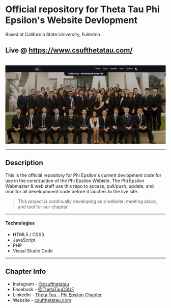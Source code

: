 # Official repository for Theta Tau Phi Epsilon's Website Devlopment
Based at California State University, Fullerton

## Live @ https://www.csufthetatau.com/
<br>
<img src="images/Website SCRNSHT.PNG">

---

## Description

This is the official repository for Phi Epsilon's current devlopment code for use in the construction of the Phi Epsilon Webiste. The Phi Epsilon Webmaster & web staff use this repo to access, pull/push, update, and monitor all developmnent code before it lauches to the live site.


> This project is continually developing as a website, meeting place, and tool for our chapter.

---

#### Technologies

- HTML5 / CSS3
- JavaScript
- PHP
- Visual Studio Code

---

## Chapter Info

- Instagram - [@csufthetatau](https://www.instagram.com/csufthetatau/)
- Facebook - [@ThetaTauCSUF](https://www.facebook.com/ThetaTauCSUF)
- LinkedIn - [Theta Tau - Phi Epsilon Chapter](https://www.linkedin.com/company/csufthetatau/mycompany/)
- Website - [csufthetatau.com](http://www.csufthetatau.com/)
